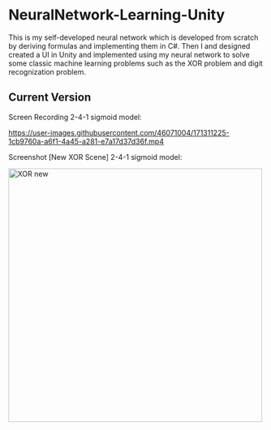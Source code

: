 # NeuralNetwork-Learning-Unity
 
This is my self-developed neural network which is developed from scratch by deriving formulas and implementing them in C#. Then I and designed created a UI in Unity and implemented using my neural network to solve some classic machine learning problems such as the XOR problem and digit recognization problem.


## Current Version
Screen Recording 2-4-1 sigmoid model:

https://user-images.githubusercontent.com/46071004/171311225-1cb9760a-a6f1-4a45-a281-e7a17d37d36f.mp4

Screenshot [New XOR Scene] 2-4-1 sigmoid model:

<img width="500" alt="XOR new" src="https://user-images.githubusercontent.com/46071004/148631412-7febef7b-a49b-4e50-bd60-3a950e80b8d9.PNG">
